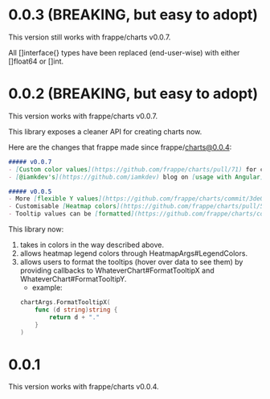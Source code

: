 # 0.0.3 (BREAKING, but easy to adopt)

This version still works with frappe/charts v0.0.7.

All []interface{} types have been replaced (end-user-wise) with either []float64 or []int.

# 0.0.2 (BREAKING, but easy to adopt)

This version works with frappe/charts v0.0.7.

This library exposes a cleaner API for creating charts now.

Here are the changes that frappe made since frappe/charts@0.0.4:

```markdown
##### v0.0.7
- [Custom color values](https://github.com/frappe/charts/pull/71) for charts as hex codes. The API now takes an array of colors for all charts instead of a color for each dataset.
- [@iamkdev's](https://github.com/iamkdev) blog on [usage with Angular](https://medium.com/@iamkdev/frappé-charts-with-angular-c9c5dd075d9f).

##### v0.0.5
- More [flexible Y values](https://github.com/frappe/charts/commit/3de049c451194dcd8e61ff91ceeb998ce131c709): independent from exponent, minimum Y axis point for line graphs.
- Customisable [Heatmap colors](https://github.com/frappe/charts/pull/53); check out the Halloween demo on the [website](https://frappe.github.io/charts) :D
- Tooltip values can be [formatted](https://github.com/frappe/charts/commit/e3d9ed0eae14b65044dca0542cdd4d12af3f2b44).
```

This library now:
1. takes in colors in the way described above.
2. allows heatmap legend colors through HeatmapArgs#LegendColors.
3. allows users to format the tooltips (hover over data to see them) by providing callbacks to WhateverChart#FormatTooltipX and WhateverChart#FormatTooltipY.
    * example:
    ```go
    chartArgs.FormatTooltipX(
        func (d string)string {
            return d + "."
        }
    )
    ```

# 0.0.1

This version works with frappe/charts v0.0.4.